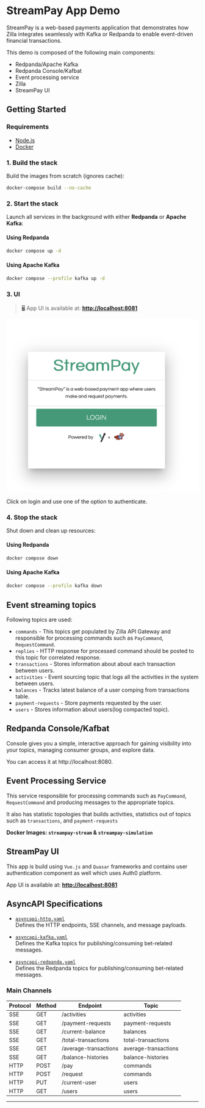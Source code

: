 # StreamPay App Demo

StreamPay is a web-based payments application that demonstrates how Zilla integrates seamlessly with Kafka or Redpanda to enable event-driven financial transactions.

This demo is composed of the following main components:

- Redpanda/Apache Kafka
- Redpanda Console/Kafbat
- Event processing service
- Zilla
- StreamPay UI

## Getting Started

### Requirements

* [Node.js](http://nodejs.org/)
* [Docker](https://www.docker.com/)


### 1. Build the stack

Build the images from scratch (ignores cache):

```bash
docker-compose build --no-cache
```

### 2. Start the stack

Launch all services in the background with either **Redpanda** or **Apache Kafka**:

#### Using Redpanda

```bash
docker compose up -d
```

#### Using Apache Kafka

```bash
docker compose --profile kafka up -d
```

### 3. UI

> 🖥️ App UI is available at: **[http://localhost:8081](http://localhost:8081)**

![screenshot](./assets/screenshot.png)

Click on login and use one of the option to authenticate.

### 4. Stop the stack

Shut down and clean up resources:

#### Using Redpanda

```bash
docker compose down
```

#### Using Apache Kafka

```bash
docker compose --profile kafka down
```

## Event streaming topics

Following topics are used:

- `commands` - This topics get populated by Zilla API Gateway and responsible for processing commands such as `PayCommand`, `RequestCommand`.
- `replies` - HTTP response for processed command should be posted to this topic for correlated response.
- `transactions` - Stores information about about each transaction between users.
- `activities` - Event sourcing topic that logs all the activities in the system between users.
- `balances` - Tracks latest balance of a user comping from transactions table.
- `payment-requests` - Store payments requested by the user.
- `users` - Stores information about users(log compacted topic).

## Redpanda Console/Kafbat
Console gives you a simple, interactive approach for gaining visibility into your topics, managing consumer groups, and explore data. 

You can access it at http://localhost:8080.

## Event Processing Service
This service responsible for processing commands such as `PayCommand`, `RequestCommand` and producing messages to the appropriate topics. 

It also has statistic topologies that builds activities, statistics out of topics such as `transactions`, and `payment-requests`

**Docker Images: `streampay-stream` & `streampay-simulation`**

## StreamPay UI
This app is build using `Vue.js` and `Quasar` frameworks and contains user authentication component as well which uses Auth0 platform.

App UI is available at: **[http://localhost:8081](http://localhost:8081)**

## AsyncAPI Specifications

- [`asyncapi-http.yaml`](./zilla/asyncapi-http.yaml)  
  Defines the HTTP endpoints, SSE channels, and message payloads.

- [`asyncapi-kafka.yaml`](./zilla/asyncapi-kafka.yaml)  
  Defines the Kafka topics for publishing/consuming bet-related messages.

- [`asyncapi-redpanda.yaml`](./zilla/asyncapi-redpanda.yaml)  
  Defines the Redpanda topics for publishing/consuming bet-related messages.

### Main Channels

| Protocol | Method | Endpoint              | Topic                |
|----------|--------|-----------------------|----------------------|
| SSE      | GET    | /activities           | activities           |
| SSE      | GET    | /payment-requests     | payment-requests     |
| SSE      | GET    | /current-balance      | balances             |
| SSE      | GET    | /total-transactions   | total-transactions   |
| SSE      | GET    | /average-transactions | average-transactions |
| SSE      | GET    | /balance-histories    | balance-histories    |
| HTTP     | POST   | /pay                  | commands             |
| HTTP     | POST   | /request              | commands             |
| HTTP     | PUT    | /current-user         | users                |
| HTTP     | GET    | /users                | users                |

---
